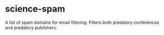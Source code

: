 # science-spam

A list of spam domains for email filtering. Filters both predatory conferences and predatory publishers.
